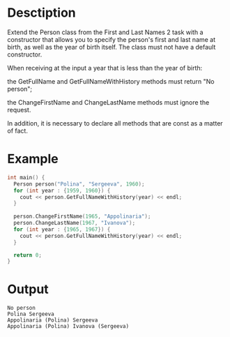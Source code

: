 # Desctiption

Extend the Person class from the First and Last Names 2 task with a constructor that allows you to specify the person's first and last name at birth, as well as the year of birth itself. The class must not have a default constructor.

When receiving at the input a year that is less than the year of birth:

the GetFullName and GetFullNameWithHistory methods must return "No person";

the ChangeFirstName and ChangeLastName methods must ignore the request.

In addition, it is necessary to declare all methods that are const as a matter of fact.

# Example

```c++
int main() {
  Person person("Polina", "Sergeeva", 1960);
  for (int year : {1959, 1960}) {
    cout << person.GetFullNameWithHistory(year) << endl;
  }
  
  person.ChangeFirstName(1965, "Appolinaria");
  person.ChangeLastName(1967, "Ivanova");
  for (int year : {1965, 1967}) {
    cout << person.GetFullNameWithHistory(year) << endl;
  }

  return 0;
}
```
# Output
```
No person
Polina Sergeeva
Appolinaria (Polina) Sergeeva
Appolinaria (Polina) Ivanova (Sergeeva)
```